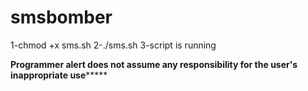 # smsbomber
1-chmod +x sms.sh
2-./sms.sh
3-script is running

****************Programmer alert does not assume any responsibility for the user's inappropriate use*********************
